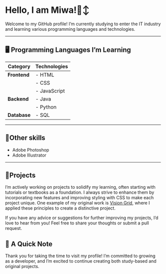 # Hello, I am Miwa!🙂‍↕️

Welcome to my GitHub profile! I’m currently studying to enter the IT industry and learning various programming languages and technologies.

---
## 🖥️ Programming Languages I’m Learning 
| **Category**     | **Technologies**         |
|------------------|--------------------------|
| **Frontend**     | - HTML                   |
|                  | - CSS                    |
|                  | - JavaScript             |
| **Backend**      | - Java                   |
|                  | - Python                 |
| **Database**     | - SQL                    |
---
## 🎨Other skills  
- Adobe Photoshop  
- Adobe Illustrator
---
## 🚀Projects
I’m actively working on projects to solidify my learning, often starting with tutorials or textbooks as a foundation. I always strive to enhance them by incorporating new features and improving styling with CSS to make each project unique. One example of my original work is [Vision Grid](https://github.com/Mmmmjp/Vision_grid), where I applied these principles to create a distinctive project.

If you have any advice or suggestions for further improving my projects, I’d love to hear from you! Feel free to share your thoughts or submit a pull request.


## 💬 A Quick Note 
Thank you for taking the time to visit my profile! I’m committed to growing as a developer, and I’m excited to continue creating both study-based and original projects.
